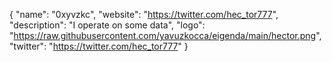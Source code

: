 {
  "name": "0xyvzkc",
  "website": "https://twitter.com/hec_tor777",
  "description": "I operate on some data",
  "logo": "https://raw.githubusercontent.com/yavuzkocca/eigenda/main/hector.png",
  "twitter": "https://twitter.com/hec_tor777"
}
